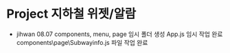 # Project 지하철 위젯/알람

* jihwan
08.07
components, menu, page 임시 폴더 생성
App.js 임시 작업 완료
components\page\Subwayinfo.js 파일 작업 완료